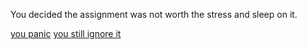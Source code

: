 You decided the assignment was not worth the stress and sleep on it.

[you panic](../procrastinating/explode.md)
[you still ignore it](next-day.md)
